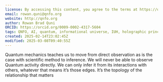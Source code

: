 ```yaml
---
license: By accessing this content, you agree to the terms at https://qnfo.org/LICENSE
email: rowan.quni@qnfo.org
website: http://qnfo.org
author: Rowan Brad Quni
ORCID: https://orcid.org/0009-0002-4317-5604
tags: QNFO, AI, quantum, informational universe, IUH, holographic principle
created: 2025-02-14T23:02:45Z
modified: 2025-03-08T09:40:55Z
---
```


Quantum mechanics teaches us to move from direct observation as is the case with scientific method to inference. We will never be able to observe Quantum activity directly. We can only infer it from its interactions with others, whatever that means it’s those edges. It’s the topology of the relationship that matters
